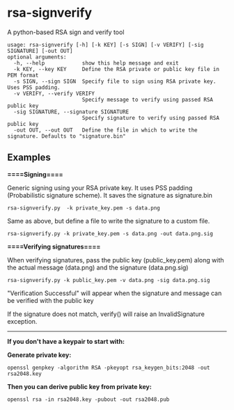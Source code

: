 # rsa-signverify
A python-based RSA sign and verify tool

```
usage: rsa-signverify [-h] [-k KEY] [-s SIGN] [-v VERIFY] [-sig SIGNATURE] [-out OUT]
optional arguments:
  -h, --help            show this help message and exit
  -k KEY, --key KEY     Define the RSA private or public key file in PEM format
  -s SIGN, --sign SIGN  Specify file to sign using RSA private key. Uses PSS padding.
  -v VERIFY, --verify VERIFY
                        Specify message to verify using passed RSA public key
  -sig SIGNATURE, --signature SIGNATURE
                        Specify signature to verify using passed RSA public key
  -out OUT, --out OUT   Define the file in which to write the signature. Defaults to "signature.bin"
```
## Examples
**====Signing====**

Generic signing using your RSA private key. It uses PSS padding (Probabilistic signature scheme). It saves the signature as signature.bin

```rsa-signverify.py  -k private_key.pem -s data.png``` 

Same as above, but define a file to write the signature to a custom file.

```rsa-signverify.py -k private_key.pem -s data.png -out data.png.sig```

**====Verifying signatures====**

When verifying signatures, pass the public key (public_key.pem) along with the actual message (data.png) and the signature (data.png.sig)

```rsa-signverify.py -k public_key.pem -v data.png -sig data.png.sig```

"Verification Successful" will appear when the signature and message can be verified with the public key

If the signature does not match, verify() will raise an InvalidSignature exception.

<hr>

**If you don't have a keypair to start with:**

**Generate private key:**

```openssl genpkey -algorithm RSA -pkeyopt rsa_keygen_bits:2048 -out rsa2048.key```

**Then you can derive public key from private key:**

```openssl rsa -in rsa2048.key -pubout -out rsa2048.pub```
